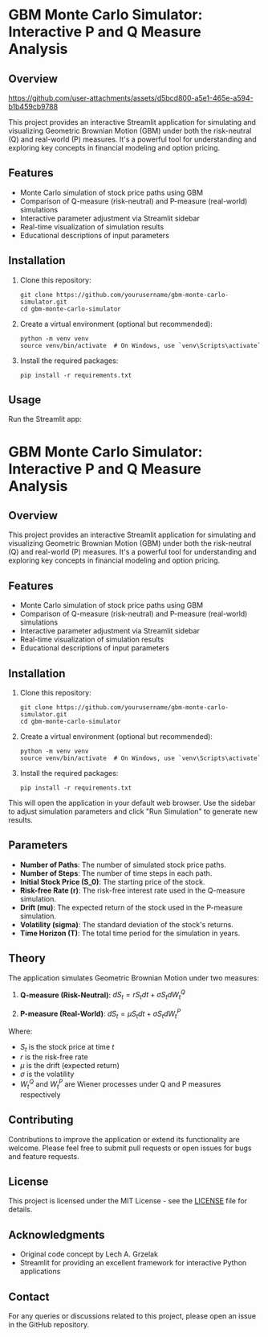 # GBM Monte Carlo Simulator: Interactive P and Q Measure Analysis

## Overview


https://github.com/user-attachments/assets/d5bcd800-a5e1-465e-a594-b1b459cb9788


This project provides an interactive Streamlit application for simulating and visualizing Geometric Brownian Motion (GBM) under both the risk-neutral (Q) and real-world (P) measures. It's a powerful tool for understanding and exploring key concepts in financial modeling and option pricing.

## Features

- Monte Carlo simulation of stock price paths using GBM
- Comparison of Q-measure (risk-neutral) and P-measure (real-world) simulations
- Interactive parameter adjustment via Streamlit sidebar
- Real-time visualization of simulation results
- Educational descriptions of input parameters

## Installation

1. Clone this repository:
   ```
   git clone https://github.com/yourusername/gbm-monte-carlo-simulator.git
   cd gbm-monte-carlo-simulator
   ```

2. Create a virtual environment (optional but recommended):
   ```
   python -m venv venv
   source venv/bin/activate  # On Windows, use `venv\Scripts\activate`
   ```

3. Install the required packages:
   ```
   pip install -r requirements.txt
   ```

## Usage

Run the Streamlit app:
# GBM Monte Carlo Simulator: Interactive P and Q Measure Analysis

## Overview

This project provides an interactive Streamlit application for simulating and visualizing Geometric Brownian Motion (GBM) under both the risk-neutral (Q) and real-world (P) measures. It's a powerful tool for understanding and exploring key concepts in financial modeling and option pricing.

## Features

- Monte Carlo simulation of stock price paths using GBM
- Comparison of Q-measure (risk-neutral) and P-measure (real-world) simulations
- Interactive parameter adjustment via Streamlit sidebar
- Real-time visualization of simulation results
- Educational descriptions of input parameters

## Installation

1. Clone this repository:
   ```
   git clone https://github.com/yourusername/gbm-monte-carlo-simulator.git
   cd gbm-monte-carlo-simulator
   ```

2. Create a virtual environment (optional but recommended):
   ```
   python -m venv venv
   source venv/bin/activate  # On Windows, use `venv\Scripts\activate`
   ```

3. Install the required packages:
   ```
   pip install -r requirements.txt
   ```


This will open the application in your default web browser. Use the sidebar to adjust simulation parameters and click "Run Simulation" to generate new results.

## Parameters

- **Number of Paths**: The number of simulated stock price paths.
- **Number of Steps**: The number of time steps in each path.
- **Initial Stock Price (S_0)**: The starting price of the stock.
- **Risk-free Rate (r)**: The risk-free interest rate used in the Q-measure simulation.
- **Drift (mu)**: The expected return of the stock used in the P-measure simulation.
- **Volatility (sigma)**: The standard deviation of the stock's returns.
- **Time Horizon (T)**: The total time period for the simulation in years.

## Theory

The application simulates Geometric Brownian Motion under two measures:

1. **Q-measure (Risk-Neutral)**: 
   $dS_t = rS_t dt + \sigma S_t dW_t^Q$

2. **P-measure (Real-World)**:
   $dS_t = \mu S_t dt + \sigma S_t dW_t^P$

Where:
- $S_t$ is the stock price at time $t$
- $r$ is the risk-free rate
- $\mu$ is the drift (expected return)
- $\sigma$ is the volatility
- $W_t^Q$ and $W_t^P$ are Wiener processes under Q and P measures respectively

## Contributing

Contributions to improve the application or extend its functionality are welcome. Please feel free to submit pull requests or open issues for bugs and feature requests.

## License

This project is licensed under the MIT License - see the [LICENSE](LICENSE) file for details.

## Acknowledgments

- Original code concept by Lech A. Grzelak
- Streamlit for providing an excellent framework for interactive Python applications

## Contact

For any queries or discussions related to this project, please open an issue in the GitHub repository.

